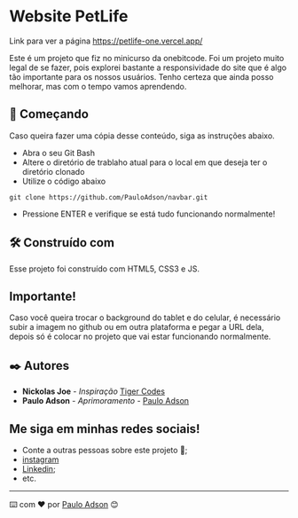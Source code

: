 # Website PetLife

Link para ver a página https://petlife-one.vercel.app/

Este é um projeto que fiz no minicurso da onebitcode.
Foi um projeto muito legal de se fazer, pois explorei bastante a responsividade do site que é algo tão importante para os nossos usuários.
Tenho certeza que ainda posso melhorar, mas com o tempo vamos aprendendo.


## 🚀 Começando

Caso queira fazer uma cópia desse conteúdo, siga as instruções abaixo.
<ul>
  <li>Abra o seu Git Bash</li>
  <li>Altere o diretório de trablaho atual para o local em que deseja ter o diretório clonado</li>
  <li>Utilize o código abaixo</li>
</ul>

```
git clone https://github.com/PauloAdson/navbar.git
```
<ul>
  <li>Pressione ENTER e verifique se está tudo funcionando normalmente!</li>
</ul>


## 🛠️ Construído com

Esse projeto foi construído com HTML5, CSS3 e JS.

## Importante!

Caso você queira trocar o background do tablet e do celular, é necessário subir a imagem no github ou em outra plataforma e pegar a URL dela, depois só é colocar no projeto que vai estar funcionando normalmente.

## ✒️ Autores

* **Nickolas Joe** - *Inspiração* [Tiger Codes](https://github.com/tigercodes-io)
* **Paulo Adson** - *Aprimoramento* - [Paulo Adson](https://github.com/PauloAdson)


## Me siga em minhas redes sociais!

* Conte a outras pessoas sobre este projeto 📢;
* [instagram](https://www.instagram.com/oluap_dev/)
* [Linkedin](https://www.linkedin.com/in/paulo-adson/);
* etc.


---
⌨️ com ❤️ por [Paulo Adson](https://github.com/PauloAdson) 😊
